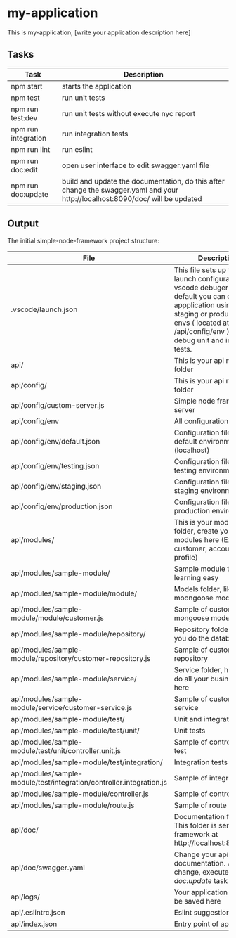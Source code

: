 # my-application

This is my-application, [write your application description here]

## Tasks

Task | Description
------------ | -------------
npm start | starts the application
npm test  | run unit tests
npm run test:dev | run unit tests without execute nyc report
npm run integration | run integration tests
npm run lint | run eslint
npm run doc:edit | open user interface to edit swagger.yaml file
npm run doc:update | build and update the documentation, do this after change the swagger.yaml and your http://localhost:8090/doc/ will be updated

## Output

The initial simple-node-framework project structure:

File | Description
------------ | -------------
.vscode/launch.json | This file sets up the launch configuration for vscode debuger. By default you can debug appplication using default, staging or production envs ( located at /api/config/env ). And debug unit and integrated tests.
api/ | This is your api main folder
api/config/ | This is your api main folder
api/config/custom-server.js | Simple node framework server
api/config/env | All configuration files
api/config/env/default.json | Configuration file for the default environment (localhost)
api/config/env/testing.json | Configuration file for the testing environment
api/config/env/staging.json | Configuration file for the staging environment
api/config/env/production.json | Configuration file for the production environment
api/modules/ | This is your module folder, create your modules here (Ex.: customer, account, profile)
api/modules/sample-module/ | Sample module to make learning easy
api/modules/sample-module/module/ | Models folder, like moongoose model
api/modules/sample-module/module/customer.js | Sample of customer mongoose model
api/modules/sample-module/repository/ | Repository folder, here you do the database logic
api/modules/sample-module/repository/customer-repository.js | Sample of customer repository
api/modules/sample-module/service/ | Service folder, here you do all your business logic here
api/modules/sample-module/service/customer-service.js | Sample of customer service
api/modules/sample-module/test/ | Unit and integration tests
api/modules/sample-module/test/unit/ | Unit tests
api/modules/sample-module/test/unit/controller.unit.js | Sample of controller unit test
api/modules/sample-module/test/integration/ | Integration tests
api/modules/sample-module/test/integration/controller.integration.js | Sample of integration test
api/modules/sample-module/controller.js | Sample of controller
api/modules/sample-module/route.js | Sample of route mapping
api/doc/ | Documentation folder. This folder is served by framework at http://localhost:8090/doc/
api/doc/swagger.yaml | Change your api documentation. After change, execute *npm run doc:update* task
api/logs/ | Your application logs will be saved here
api/.eslintrc.json | Eslint suggestion file
api/index.json | Entry point of application